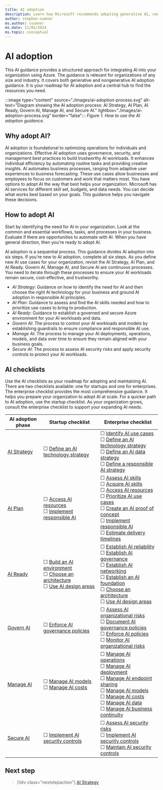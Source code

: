 ```yaml
---
title: AI adoption
description: Learn how Microsoft recommends adopting generative AI, nongenerative AI, and machine learning.
author: stephen-sumner
ms.author: ssumner
ms.date: 11/01/2024
ms.topic: conceptual
---
```


# AI adoption

This AI guidance provides a structured approach for integrating AI into your organization using Azure. The guidance is relevant for organizations of any size and industry. It covers both generative and nongenerative AI adoption guidance. It is your roadmap for AI adoption and a central hub to find the resources you need.

:::image type="content" source="./images/ai-adoption-process.svg" alt-text="Diagram showing the AI adoption process: AI Strategy, AI Plan, AI Ready, Govern AI, Manage AI, and Secure AI." lightbox="./images/ai-adoption-process.svg" border="false":::
*Figure 1. How to use the AI adoption guidance.*

## Why adopt AI?

AI adoption is foundational to optimizing operations for individuals and organizations. Effective AI adoption uses governance, security, and management best practices to build trustworthy AI workloads. It enhances individual efficiency by automating routine tasks and providing creative insights. AI automates business processes, ranging from adaptive user experiences to business forecasting. These use cases allow businesses and employees to focus on customers and work that matters most. You have options to adopt AI the way that best helps your organization. Microsoft has AI services for different skill set, budgets, and data needs. You can decide what works best based on your goals. This guidance helps you navigate these decisions.

## How to adopt AI

Start by identifying the need for AI in your organization. Look at the common and essential workflows, tasks, and processes in your business. Evaluate if there are opportunities to automate with AI. When you have general direction, then you're ready to adopt AI.

AI adoption is a sequential process. This guidance divides AI adoption into six steps. If you're new to AI adoption, complete all six steps. As you define new AI use cases for your organization, revisit the AI Strategy, AI Plan, and AI Ready. Govern AI, Manage AI, and Secure AI are continuous processes. You need to iterate through these processes to ensure your AI workloads remain secure, cost-effective, and trustworthy.

- *AI Strategy*: Guidance on how to identify the need for AI and then choose the right AI technology for your business and ground AI adoption in responsible AI principles.
- *AI Plan*: Guidance to assess and find the AI skills needed and how to prioritize use cases to bring to production.
- *AI Ready*: Guidance to establish a governed and secure Azure environment for your AI workloads and data.
- *Govern AI*: The process to control your AI workloads and models by establishing guardrails to ensure compliance and responsible AI use.
- *Manage AI*: The process to manage your AI deployments, operations, models, and data over time to ensure they remain aligned with your business goals.
- *Secure AI*: The process to assess AI security risks and apply security controls to protect your AI workloads.

## AI checklists

Use the AI checklists as your roadmap for adopting and maintaining AI. There are two checklists available: one for startups and one for enterprises. The enterprise checklist provides the most comprehensive guidance. It helps you prepare your organization to adopt AI at scale. For a quicker path to AI adoption, use the startup checklist. As your organization grows, consult the enterprise checklist to support your expanding AI needs.

| AI adoption phase | Startup checklist | Enterprise checklist |
|---|---|---|
| [AI Strategy](./strategy.md) | &#9744; [Define an AI technology strategy](./strategy.md#define-an-ai-technology-strategy) | &#9744; [Identify AI use cases](./strategy.md#identify-ai-use-cases) <br> &#9744; [Define an AI technology strategy](./strategy.md#define-an-ai-technology-strategy) <br> &#9744; [Define an AI data strategy](./strategy.md#define-an-ai-data-strategy) <br> &#9744; [Define a responsible AI strategy](./strategy.md#define-a-responsible-ai-strategy) |
| [AI Plan](./plan.md) | &#9744; [Access AI resources](./plan.md#access-ai-resources) <br> &#9744; [Implement responsible AI](./plan.md#implement-responsible-ai) | &#9744; [Assess AI skills](./plan.md#assess-ai-skills) <br> &#9744; [Acquire AI skills](./plan.md#acquire-ai-skills) <br> &#9744; [Access AI resources](./plan.md#access-ai-resources) <br> &#9744; [Prioritize AI use cases](./plan.md#prioritize-ai-use-cases) <br> &#9744; [Create an AI proof of concept](./plan.md#create-an-ai-proof-of-concept) <br> &#9744; [Implement responsible AI](./plan.md#implement-responsible-ai) <br> &#9744; [Estimate delivery timelines](./plan.md#estimate-delivery-timelines) |
| [AI Ready](./ready.md) | &#9744; [Build an AI environment](./ready.md#build-an-ai-environment) <br> &#9744; [Choose an architecture](./platform/architectures.md) <br> &#9744; [Use AI design areas](./platform/resource-selection.md) | &#9744; [Establish AI reliability](./ready.md#establish-ai-reliability) <br> &#9744; [Establish AI governance](./ready.md#establish-ai-governance) <br> &#9744; [Establish AI networking](./ready.md#establish-ai-networking) <br> &#9744; [Establish an AI foundation](./ready.md#use-azure-landing-zone) <br> &#9744; [Choose an architecture](./platform/architectures.md) <br> &#9744; [Use AI design areas](./platform/resource-selection.md) |
| [Govern AI](./govern.md) | &#9744; [Enforce AI governance policies](./govern.md#enforce-ai-governance-policies) | &#9744; [Assess AI organizational risks](./govern.md#assess-ai-organizational-risks) <br> &#9744; [Document AI governance policies](./govern.md#document-ai-governance-policies) <br> &#9744; [Enforce AI policies](./govern.md#enforce-ai-governance-policies) <br> &#9744; [Monitor AI organizational risks](./govern.md#monitor-ai-organizational-risks) |
| [Manage AI](./manage.md) | &#9744; [Manage AI models](./manage.md#manage-ai-models) <br> &#9744; [Manage AI costs](./manage.md#manage-ai-costs) | &#9744; [Manage AI operations](./manage.md#manage-ai-operations) <br> &#9744; [Manage AI deployment](./manage.md#manage-ai-deployment) <br> &#9744; [Manage AI endpoint sharing](./manage.md#manage-ai-endpoint-sharing) <br> &#9744; [Manage AI models](./manage.md#manage-ai-models) <br> &#9744; [Manage AI costs](./manage.md#manage-ai-costs) <br> &#9744; [Manage AI data](./manage.md#manage-ai-data) <br> &#9744; [Manage AI business continuity](./manage.md#manage-ai-business-continuity) |
| [Secure AI](./secure.md) | &#9744; [Implement AI security controls](./secure.md#implement-ai-security-controls) | &#9744; [Assess AI security risks](./secure.md#assess-ai-security-risks) <br> &#9744; [Implement AI security controls](./secure.md#implement-ai-security-controls) <br> &#9744; [Maintain AI security controls](./secure.md#maintain-ai-security-controls) |

## Next step

> [!div class="nextstepaction"]
> [AI Strategy](strategy.md)
